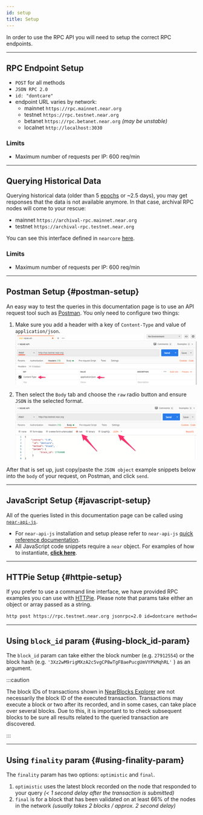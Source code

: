 ```yaml
---
id: setup
title: Setup 
---
```


In order to use the RPC API you will need to setup the correct RPC endpoints.

<hr className="subsection" />

## RPC Endpoint Setup

- `POST` for all methods
- `JSON RPC 2.0`
- `id: "dontcare"`
- endpoint URL varies by network:
  - mainnet `https://rpc.mainnet.near.org`
  - testnet `https://rpc.testnet.near.org`
  - betanet `https://rpc.betanet.near.org` _(may be unstable)_
  - localnet `http://localhost:3030`

### Limits

- Maximum number of requests per IP: 600 req/min

<hr className="subsection" />

## Querying Historical Data

Querying historical data (older than 5 [epochs](../../1.concepts/network/epoch.md) or ~2.5 days), you may get responses that the data is not available anymore. In that case, archival RPC nodes will come to your rescue:

- mainnet `https://archival-rpc.mainnet.near.org`
- testnet `https://archival-rpc.testnet.near.org`

You can see this interface defined in `nearcore` [here](https://github.com/near/nearcore/blob/bf9ae4ce8c680d3408db1935ebd0ca24c4960884/chain/jsonrpc/client/src/lib.rs#L181).

### Limits

- Maximum number of requests per IP: 600 req/min

---

## Postman Setup {#postman-setup}

An easy way to test the queries in this documentation page is to use an API request tool such as [Postman](https://www.postman.com/).
You only need to configure two things:

1. Make sure you add a header with a key of `Content-Type` and value of `application/json`.
   ![postman-setup-header](/docs/assets/postman-setup-headers.png)

2. Then select the `Body` tab and choose the `raw` radio button and ensure `JSON` is the selected format.
   ![postman-setup-header](/docs/assets/postman-setup-body.png)

After that is set up, just copy/paste the `JSON object` example snippets below into the `body` of your request, on Postman, and click `send`.

---

## JavaScript Setup {#javascript-setup}

All of the queries listed in this documentation page can be called using [`near-api-js`](https://github.com/near/near-api-js).

- For `near-api-js` installation and setup please refer to `near-api-js` [quick reference documentation](/tools/near-api-js/quick-reference).
- All JavaScript code snippets require a `near` object. For examples of how to instantiate, [**click here**](/tools/near-api-js/quick-reference#connect).

---

## HTTPie Setup {#httpie-setup}

If you prefer to use a command line interface, we have provided RPC examples you can use with [HTTPie](https://httpie.org/). Please note that params take
either an object or array passed as a string.

```bash
http post https://rpc.testnet.near.org jsonrpc=2.0 id=dontcare method=network_info params:='[]'
```

---

## Using `block_id` param {#using-block_id-param}

The `block_id` param can take either the block number (e.g. `27912554`) or the block hash (e.g. `'3Xz2wM9rigMXzA2c5vgCP8wTgFBaePucgUmVYPkMqhRL'` ) as an argument.

:::caution

The block IDs of transactions shown in [NearBlocks Explorer](https://testnet.nearblocks.io) are not necessarily the block ID of the executed transaction. Transactions may execute a block or two after its recorded, and in some cases, can take place over several blocks. Due to this, it is important to to check subsequent blocks to be sure all results related to the queried transaction are discovered.

:::

---

## Using `finality` param {#using-finality-param}

The `finality` param has two options: `optimistic` and `final`.

1. `optimistic` uses the latest block recorded on the node that responded to your query _(< 1 second delay after the transaction is submitted)_
2. `final` is for a block that has been validated on at least 66% of the nodes in the network _(usually takes 2 blocks / approx. 2 second delay)_
